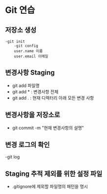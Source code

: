 #  Git 연습

## 저장소 생성

    -git init
        -git config
        user.name 이름
        user.email 이메일

## 변경사항 Staging

- git add 파일명
- git add * : 변경사항 전체
- git add . : 현재 디렉터리 아래 모든 변경 사항

## 변경사항을 저장소로

- git commit -m "현재 변경사항의 설명"

## 변경 로그의 확인

-git log

## Staging 추적 제외를 위한 설정 파일

- .gitignore에 제외할 파일명의 패턴을 명시
